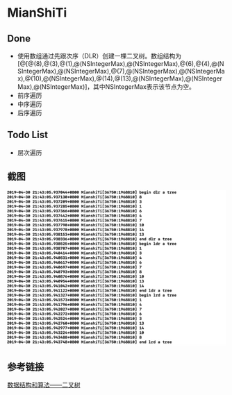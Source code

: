 # MianShiTi

## Done
* 使用数组通过先跟次序（DLR）创建一棵二叉树。数组结构为[@[@(8),@(3),@(1),@(NSIntegerMax),@(NSIntegerMax),@(6),@(4),@(NSIntegerMax),@(NSIntegerMax),@(7),@(NSIntegerMax),@(NSIntegerMax),@(10),@(NSIntegerMax),@(14),@(13),@(NSIntegerMax),@(NSIntegerMax),@(NSIntegerMax)]，其中NSIntegerMax表示该节点为空。
* 前序遍历
* 中序遍历
* 后序遍历

## Todo List
* 层次遍历

## 截图
![](https://github.com/yupliang/MianShiTi/blob/master/截图/二叉树遍历.jpg)

## 参考链接
[数据结构和算法——二叉树](https://blog.csdn.net/google19890102/article/details/53926704)
